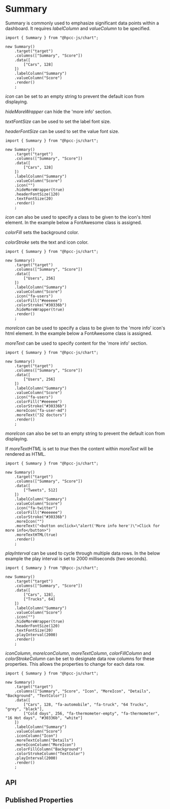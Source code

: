 # Summary

<!--meta

-->

Summary is commonly used to emphasize significant data points within a dashboard. It requires _labelColumn_ and _valueColumn_ to be specified.

```sample-code
import { Summary } from "@hpcc-js/chart";

new Summary()
    .target("target")
    .columns(["Summary", "Score"])
    .data([
        ["Cars", 128]
    ])
    .labelColumn("Summary")
    .valueColumn("Score")
    .render()
    ;
```

_icon_ can be set to an empty string to prevent the default icon from displaying.

_hideMoreWrapper_ can hide the 'more info' section.

_textFontSize_ can be used to set the label font size.

_headerFontSize_ can be used to set the value font size.

```sample-code
import { Summary } from "@hpcc-js/chart";

new Summary()
    .target("target")
    .columns(["Summary", "Score"])
    .data([
        ["Cars", 128]
    ])
    .labelColumn("Summary")
    .valueColumn("Score")
    .icon("")
    .hideMoreWrapper(true)
    .headerFontSize(120)
    .textFontSize(20)
    .render()
    ;
```

_icon_ can also be used to specify a class to be given to the icon's html element. In the example below a FontAwesome class is assigned.

_colorFill_ sets the background color.

_colorStroke_ sets the text and icon color.

```sample-code
import { Summary } from "@hpcc-js/chart";

new Summary()
    .target("target")
    .columns(["Summary", "Score"])
    .data([
        ["Users", 256]
    ])
    .labelColumn("Summary")
    .valueColumn("Score")
    .icon("fa-users")
    .colorFill("#eeeeee")
    .colorStroke("#30336b")
    .hideMoreWrapper(true)
    .render()
    ;
```

_moreIcon_ can be used to specify a class to be given to the 'more info' icon's html element. In the example below a FontAwesome class is assigned.

_moreText_ can be used to specify content for the 'more info' section.

```sample-code
import { Summary } from "@hpcc-js/chart";

new Summary()
    .target("target")
    .columns(["Summary", "Score"])
    .data([
        ["Users", 256]
    ])
    .labelColumn("Summary")
    .valueColumn("Score")
    .icon("fa-users")
    .colorFill("#eeeeee")
    .colorStroke("#30336b")
    .moreIcon("fa-user-md")
    .moreText("32 doctors")
    .render()
    ;
```

_moreIcon_ can also be set to an empty string to prevent the default icon from displaying.

If _moreTextHTML_ is set to _true_ then the content within _moreText_ will be rendered as HTML.

```sample-code
import { Summary } from "@hpcc-js/chart";

new Summary()
    .target("target")
    .columns(["Summary", "Score"])
    .data([
        ["Tweets", 512]
    ])
    .labelColumn("Summary")
    .valueColumn("Score")
    .icon("fa-twitter")
    .colorFill("#eeeeee")
    .colorStroke("#30336b")
    .moreIcon("")
    .moreText("<button onclick=\"alert('More info here')\">Click for more info</button>")
    .moreTextHTML(true)
    .render()
    ;
```

_playInterval_ can be used to cycle through multiple data rows. In the below example the play interval is set to 2000 milliseconds (two seconds).

```sample-code
import { Summary } from "@hpcc-js/chart";

new Summary()
    .target("target")
    .columns(["Summary", "Score"])
    .data([
        ["Cars", 128],
        ["Trucks", 64]
    ])
    .labelColumn("Summary")
    .valueColumn("Score")
    .icon("")
    .hideMoreWrapper(true)
    .headerFontSize(120)
    .textFontSize(20)
    .playInterval(2000)
    .render()
    ;
```

_iconColumn_, _moreIconColumn_, _moreTextColumn_, _colorFillColumn_ and _colorStrokeColumn_ can be set to designate data row columns for these properties. This allows the properties to change for each data row.

```sample-code
import { Summary } from "@hpcc-js/chart";

new Summary()
    .target("target")
    .columns(["Summary", "Score", "Icon", "MoreIcon", "Details", "Background", "TextColor"])
    .data([
        ["Cars", 128, "fa-automobile", "fa-truck", "64 Trucks", "grey", "black"],
        ["Cold days", 256, "fa-thermometer-empty", "fa-thermometer", "16 Hot days", "#30336b", "white"]
    ])
    .labelColumn("Summary")
    .valueColumn("Score")
    .iconColumn("Icon")
    .moreTextColumn("Details")
    .moreIconColumn("MoreIcon")
    .colorFillColumn("Background")
    .colorStrokeColumn("TextColor")
    .playInterval(2000)
    .render()
    ;
```

## API

## Published Properties
```@hpcc-js/chart:Summary
```
